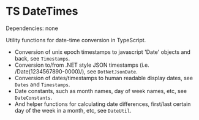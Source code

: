 TS DateTimes
==============

Dependencies: none

Utility functions for date-time conversion in TypeScript. 
* Conversion of unix epoch timestamps to javascript 'Date' objects and back, see `Timestamps`.
* Conversion to/from .NET style JSON timestamps (i.e. /Date(1234567890-0000)/), see `DotNetJsonDate`.
* Conversion of dates/timestamps to human readable display dates, see `Dates` and `Timestamps`.
* Date constants, such as month names, day of week names, etc, see `DateConstants`.
* And helper functions for calculating date differences, first/last certain day of the week in a month, etc, see `DateUtil`.
